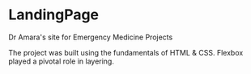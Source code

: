 # LandingPage
Dr Amara's site for Emergency Medicine Projects

The project was built using the fundamentals of HTML & CSS. Flexbox played a pivotal role in layering. 

